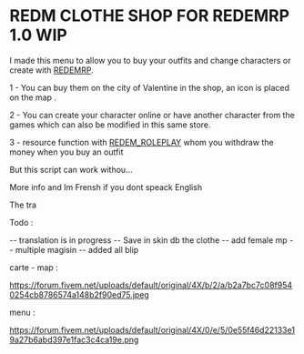 # REDM CLOTHE SHOP FOR REDEMRP 1.0 WIP

I made this menu to allow you to buy your outfits and change characters or create with [REDEMRP](https://github.com/RedEM-RP/redemrp_skin). 

1 - You can buy them on the city of Valentine in the shop, an icon is placed on the map .

2 - You can create your character online or have another character from the games which can also be modified in this same store.

3 - resource function with [REDEM_ROLEPLAY](https://github.com/RedEM-RP/redem_roleplay) whom you withdraw the money when you buy an outfit

But this script can work withou...

More info and Im Frensh if you dont speack English

The tra

Todo :

-- translation is in progress
-- Save in skin db the clothe
-- add female mp 
-- multiple magisin 
-- added all blip

carte - map :

https://forum.fivem.net/uploads/default/original/4X/b/2/a/b2a7bc7c08f9540254cb8786574a148b2f90ed75.jpeg

menu :

https://forum.fivem.net/uploads/default/original/4X/0/e/5/0e55f46d22133e19a27b6abd397e1fac3c4ca19e.png
